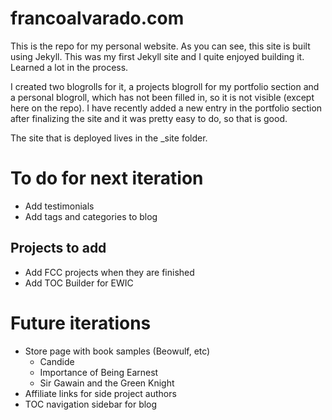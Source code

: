 # francoalvarado.com
This is the repo for my personal website. As you can see, this site is built using Jekyll. This was my first Jekyll site and I quite enjoyed building it. Learned a lot in the process. 

I created two blogrolls for it, a projects blogroll for my portfolio section and a personal blogroll, which has not been filled in, so it is not visible (except here on the repo). I have recently added a new entry in the portfolio section after finalizing the site and it was pretty easy to do, so that is good.

The site that is deployed lives in the \_site folder.

# To do for next iteration

- Add testimonials
- Add tags and categories to blog

## Projects to add

- Add FCC projects when they are finished
- Add TOC Builder for EWIC

# Future iterations

- Store page with book samples (Beowulf, etc)
  - Candide
  - Importance of Being Earnest
  - Sir Gawain and the Green Knight
- Affiliate links for side project authors
- TOC navigation sidebar for blog
